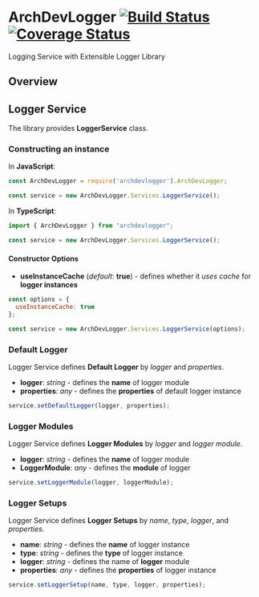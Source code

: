 # ArchDevLogger [![Build Status](https://travis-ci.org/architecode/archdevlogger.svg?branch=master)](https://travis-ci.org/architecode/archdevlogger) [![Coverage Status](https://coveralls.io/repos/github/architecode/archdevlogger/badge.svg?branch=master&bust=1)](https://coveralls.io/github/architecode/archdevlogger?branch=master)

Logging Service with Extensible Logger Library

## Overview

## Logger Service

The library provides **LoggerService** class.

### Constructing an instance

In **JavaScript**:
```javascript
const ArchDevLogger = require('archdevlogger').ArchDevLogger;

const service = new ArchDevLogger.Services.LoggerService();
```

In **TypeScript**:
```typescript
import { ArchDevLogger } from "archdevlogger";

const service = new ArchDevLogger.Services.LoggerService();
```

#### Constructor Options

* **useInstanceCache** (_default_: **true**) - defines whether it _uses cache_ for **logger instances**

```javascript
const options = {
  useInstanceCache: true
};

const service = new ArchDevLogger.Services.LoggerService(options);
```

### Default Logger

Logger Service defines **Default Logger** by _logger_ and _properties_.

+ **logger**: _string_ - defines the **name** of logger module
+ **properties**: _any_ - defines the **properties** of default logger instance

```javascript
service.setDefaultLogger(logger, properties);
```

### Logger Modules

Logger Service defines **Logger Modules** by _logger_ and _logger module_.

+ **logger**: _string_ - defines the **name** of logger module
+ **LoggerModule**: _any_ - defines the **module** of logger

```javascript
service.setLoggerModule(logger, loggerModule);
```

### Logger Setups

Logger Service defines **Logger Setups** by _name_, _type_, _logger_, and _properties_.

+ **name**: _string_ - defines the **name** of logger instance
+ **type**: _string_ - defines the **type** of logger instance
+ **logger**: _string_ - defines the name of **logger** module
+ **properties**: _any_ - defines the **properties** of logger instance

```javascript
service.setLoggerSetup(name, type, logger, properties);
```
